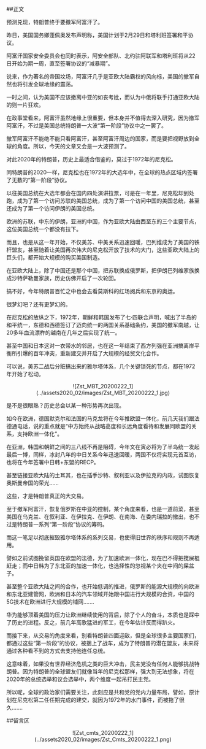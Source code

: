 ##正文

预测兑现，特朗普终于要撤军阿富汗了。

昨日，美国国务卿蓬佩奥发布声明称，美国计划于2月29日和塔利班签署和平协议。

阿富汗国家安全委员会也同时表示，阿安全部队、北约驻阿联军和塔利班将从22日开始为期一周，直至签署协议的“减暴期”。

说来，作为著名的帝国坟场，阿富汗几乎是亚欧大陆霸权的风向标，美国的撤军自然也将引发全球地缘的震荡。

一时之间，认为美国不应该撤离中亚的如丧考妣，而认为中俄将联手打通亚欧大陆的则一片狂欢。

在政事堂看来，阿富汗虽然地缘上很重要，但本身并不值得去深入研究，因为撤军阿富汗，不过是美国总统特朗普一大波“第一阶段”协议中之一罢了。

撤军阿富汗不能绝不能只看阿富汗，甚至阿富汗周边的国家，而是要把视野放到全球的角度。所以，今天的文章又会是一大波预测了。

对此2020年的特朗普，历史上最适合借鉴的，莫过于1972年的尼克松。

同特朗普的2020一样，尼克松也在1972年的大选年中，在全球的热点区域内签署了无数的“第一阶段”协议。

以往美国总统在大选年都会在国内四处演讲拉票，可是在一年里，尼克松却到处跑，成为了第一个访问苏联的美国总统，成为了第一个访问中国的美国总统，甚至还成为了第一个访问伊朗的美国总统。

欧洲的苏联，中东的伊朗，亚洲的中国，作为亚欧大陆由西至东的三个主要节点，这位美国总统一个都没有拉下。

而且，也是从这一年开始，不仅美苏、中美关系迅速回暖，巴列维成为了美国的铁杆盟友，甚至随着让美国再次伟大的尼克松开放了技术的大门，这些亚欧大陆上的巨头们，都开始大规模的购买美国制造。

在亚欧大陆上，除了中国还是那个中国，把苏联换成俄罗斯，把伊朗巴列维家族换成沙特萨勒曼家族，历史仿佛开启了一次轮回。

搞不好，今年特朗普百忙之中也会去看莫斯科的红场阅兵和东京的奥运。

很梦幻吧？还有更梦幻的。

在尼克松的放纵之下，1972年，朝鲜和韩国发布了七·四联合声明，喊出了半岛的和平统一，东德和西德签订了迈向统一的两国关系基础条约，美国的撤军南越，让20多年血流漂杵的越南在几年之后实现了统一。

甚至中国和日本这对一衣带水的邻居，也在这一年结束了西方列强在亚洲搞离岸平衡所引爆的百年冲突，重新建交并开启了大规模的经贸文化合作。

可以说，美苏二战后分赃搞出来的雅尔塔体系，几个关键锁死的节点，都在1972年开始了松动。

 <div align="center">![Zst_MBT_20200222_1](../assets2020_02/images/Zst_MBT_20200222_1.jpg)</div>

是不是很眼熟？历史总会以某一种形势再次出现。

如今在欧洲，德国默克尔和法国的马克龙将在今年推欧盟一体化，前几天我们跟法德通电话，说的重点就是“中方始终从战略高度和长远角度看待和发展同欧盟的关系，支持欧洲一体化”。

在亚洲，韩国和朝鲜之间的三八线不再是阻碍，今年文在寅必将为了半岛统一发起最后一博，同样，冰封八年的中日关系今年迅速回暖，两国不仅将实现元首互访，也将在今年签署中日韩+东盟的RECP。

甚至链接亚欧大陆的土耳其，也在插手沙特、叙利亚以及伊拉克的内政，试图恢复奥斯曼帝国的荣光......

这些，才是特朗普真正的大交易。

至于撤军阿富汗，恢复俄罗斯在中亚的控制，某个角度来看，也是一道前菜，甚至美国在乌克兰、在叙利亚、在伊拉克、在伊朗、在南海、在委内瑞拉的撤出，也不过是特朗普一系列“第一阶段”协议的筹码。

而这一笔足以彻底摧毁雅尔塔体系的系列交易，也使得旧世界的秩序和规则不再适用。

譬如之前试图挽留英国在欧盟的法德，为了加速欧洲一体化，现在巴不得把搅屎棍赶走；而中日韩为了东北亚的加速一体化，也选择性的忽视某个夹在中间的屎盆子。

甚至整个亚欧大陆之间的合作，也开始低调的推进，俄罗斯的能源大规模的向欧洲和东北亚建管网，欧洲和日本的汽车领域开始跟中国进行大规模的合资，中国的5G技术在欧洲进行大规模的铺网.......

华为能够顶着美国的压力让欧洲继续使用的背后，除了个人的奋斗，本质也是踩中了历史的进程。反之，前几年高歌猛进的军工，在今年估计反而得趴火。

而接下来，从交易的角度来看，别看特朗普四面迎敌，但是全球很多主要国家们，都通过这些“第一阶段”的协议，被捆上了战车，成为了特朗普的潜在盟友，未来将通过各种看不到的方式去支持他连任总统。

这意味着，如果没有世界经济危机之类的巨大冲击，民主党没有任何人能够挑战特朗普。因为特朗普的全球盟友们就像当年的尼克松那样，强大到无法想象，将在2020年的总统选举和议会选举中，两个维度一起吊打民主党。

所以呢，全球的政治家们需要关注，此刻应是共和党的党内力量布局，譬如，原计划在尼克松第二任任期完成的建交，就因为1972年的水门事件，而被拖了很久.......

##留言区
 <div align="center">![Zst_cmts_20200222_1](../assets2020_02/images/Zst_Cmts_20200222_1.png)</div>
